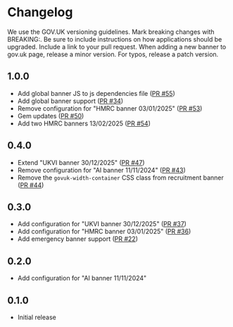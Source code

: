 # Changelog

We use the GOV.UK versioning guidelines.
Mark breaking changes with BREAKING:. Be sure to include instructions on how applications should be upgraded.
Include a link to your pull request.
When adding a new banner to gov.uk page, release a minor version.
For typos, release a patch version.

## 1.0.0

* Add global banner JS to js dependencies file ([PR #55](https://github.com/alphagov/govuk_web_banners/pull/55))
* Add global banner support ([PR #34](https://github.com/alphagov/govuk_web_banners/pull/34))
* Remove configuration for "HMRC banner 03/01/2025" ([PR #53](https://github.com/alphagov/govuk_web_banners/pull/53))
* Gem updates ([PR #50](https://github.com/alphagov/govuk_web_banners/pull/50))
* Add two HMRC banners 13/02/2025 ([PR #54](https://github.com/alphagov/govuk_web_banners/pull/54))

## 0.4.0

* Extend "UKVI banner 30/12/2025" ([PR #47](https://github.com/alphagov/govuk_web_banners/pull/47))
* Remove configuration for "AI banner 11/11/2024" ([PR #43](https://github.com/alphagov/govuk_web_banners/pull/43))
* Remove the `govuk-width-container` CSS class from recruitment banner ([PR #44](https://github.com/alphagov/govuk_web_banners/pull/44))

## 0.3.0

* Add configuration for "UKVI banner 30/12/2025" ([PR #37](https://github.com/alphagov/govuk_web_banners/pull/37))
* Add configuration for "HMRC banner 03/01/2025" ([PR #36](https://github.com/alphagov/govuk_web_banners/pull/36))
* Add emergency banner support ([PR #22](https://github.com/alphagov/govuk_web_banners/pull/22))

## 0.2.0

* Add configuration for "AI banner 11/11/2024"

## 0.1.0

* Initial release

